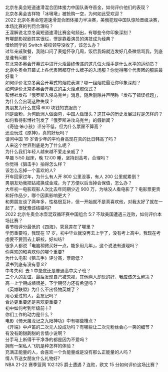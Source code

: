 北京冬奥会短道速滑混合团体接力中国队勇夺首金，如何评价他们的表现？  
北京冬奥会吉祥物「冰墩墩」被抢购一空，为何如此受欢迎？  
2022 北京冬奥会短道速滑混合团体接力半决赛，美俄犯规中国队惊险晋级决赛，本场比赛的判罚合理吗？  
王濛解说北京冬奥短道速滑比赛金句频出，有哪些令你印象深刻？  
有哪部影视剧其实很烂，愣是靠着演员的演技成为经典？  
借给同学的 Switch 被校领导没收了，该怎么办？  
过年亲戚聚餐，我随口问了表姐怀孕几周，饭后我妈就连发好几条微信骂我，到底是谁有问题？  
在北京冬奥会开幕式中进行火炬最终传递的这几位火炬手是什么水平的运动员？  
北京冬奥会开幕式上各代表团都穿什么牌子的入场服？你觉得哪个代表团的服装最好看？  
如何评价北京冬奥会开幕式的烟花表演？哪一组烟花最让你印象深刻？  
如何评价北京冬奥会开幕式的主火炬点燃仪式？  
彭博社发布「俄罗斯入侵乌克兰」消息，随后删除并声明称「发布了错误标题」，为什么会出现这种失误？  
男朋友为什么觉得 600 块钱的衣服贵？  
同是面粉，为何欧洲人做面包，中国人做馒头？这其中的历史发展过程是怎样的？  
如何看待彭博社刊发了「俄罗斯进攻乌克兰」的假新闻？  
《奇迹·笨小孩》评分不低，但为什么票房不算高？  
还没玩过《原神》，真的好玩吗？  
请问中国 19 岁青少年的平均身高现在真的比日韩高了吗？  
人来这个世界到底是为了什么呢？  
为什么我们年轻人越来越不爱走亲戚了？  
早晨 5:50 起床，晚 12:00 睡，坚持到高考，合理吗？  
你觉得《狙击手》拍得怎么样？  
该怎么忘掉一个喜欢的人?  
开车回家过年，为什么有人开 800 公里没事，有人 200 公里就累倒？  
男朋友劝我把钻戒换成金戒，为了方便以后当掉会保值，怎么办？  
大年初一电影观影人次比去年同期少近 900 万，为啥没人看电影了？电影票更贵和好作品少，哪个因素影响更大？  
和男朋友谈了两年多，性格很互补，但一开始就不是真喜欢他，对我太好了就在一起了，很犹豫该结婚吗?  
2022 北京冬奥会冰壶混双循环赛中国组合 5:7 不敌美国遭遇三连败，如何评价本场比赛？  
春节档评分最低的《四海》，究竟差在了哪里？  
学历重要吗，我现在 17 岁，初中毕业就没再去上学了，没有考上高中，我现在考虑要不要回去上职校，好纠结?  
很多人都说「电脑稍微买好一点，能多用几年」，这个说法有道理吗？  
你喜欢的和喜欢你的哪个重要?  
为什么电影《狙击手》评分高，票房低？  
读书到底有没有意义?  
中考失利. 去 1 中垫底还是普通高中尖子班？  
三个人的友谊，最后发现自己被忽视，其他两人却玩的好，我应该怎么解决？  
高一上学期成绩很差，下学期努力还有希望吗？  
《英雄联盟》为什么不出怪物英雄了？  
用心爱过的人，会忘记吗？  
合适更重要还是喜欢更重要？  
初中如何考到年级前十?  
你们工作的动力是什么？  
电影《倚天屠龙记之九阳神功》中有哪些槽点？  
《开端》中卢笛的二次元人设成功吗？有哪些让二次元粉丝会心一笑的细节？  
有没有齁甜齁甜的言情小说啊？  
分手马上断得干干净净的都是因为不爱吗？  
拥有一架私人飞机是种怎样的体验？  
充满正能量的人，会喜欢一个负能量或是没有那么正能量的人吗？  
情人节送女朋友什么礼物好?  
NBA 21-22 赛季篮网 102:125 爵士遭遇 7 连败，欧文 15 分如何评价这场比赛？  
